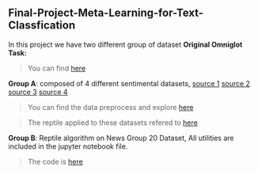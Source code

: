 ## Final-Project-Meta-Learning-for-Text-Classfication

In this project we have two different group of dataset
**Original Omniglot Task:**
> You can find [here](https://github.com/Martina-Wei/Final-Project-Meta-Learning-for-Text-Classfication/blob/main/reptile_keras.ipynb)

**Group A**: composed of 4 different sentimental datasets, [source 1](https://www.kaggle.com/clmentbisaillon/fake-and-real-news-dataset?select=Fake.csv) [source 2](Dataset_IMDB) [source 3](https://www.kaggle.com/c/word2vec-nlp-tutorial/data) [source 4](https://www.kaggle.com/crowdflower/twitter-airline-sentiment)
> You can find the data preprocess and explore [here](https://github.com/Martina-Wei/Final-Project-Meta-Learning-for-Text-Classfication/blob/main/data_exploration.ipynb)

> The reptile applied to these datasets refered to [here](https://github.com/Martina-Wei/Final-Project-Meta-Learning-for-Text-Classfication/blob/main/reptile_on_text.ipynb)

**Group B**: Reptile algorithm on News Group 20 Dataset, All utilities are included in the jupyter notebook file.
> The code is [here](https://github.com/Martina-Wei/Final-Project-Meta-Learning-for-Text-Classfication/blob/main/reptile_NewsGroup20.ipynb)
